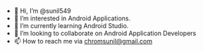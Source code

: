 - 👋 Hi, I’m @sunil549
- 👀 I’m interested in Android Applications.
- 🌱 I’m currently learning Android Studio.
- 💞️ I’m looking to collaborate on Android Application Developers
- 📫 How to reach me via chromsunil@gmail.com

<!---
sunil549/sunil549 is a ✨ special ✨ repository because its `README.md` (this file) appears on your GitHub profile.
You can click the Preview link to take a look at your changes.
--->
